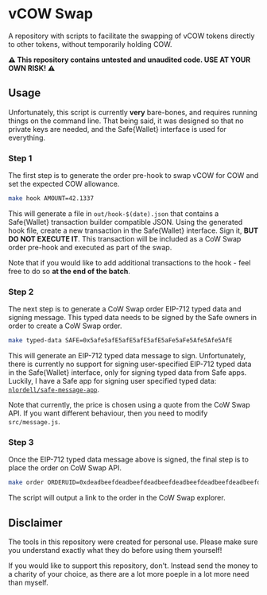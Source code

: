 # vCOW Swap

A repository with scripts to facilitate the swapping of vCOW tokens directly to
other tokens, without temporarily holding COW.

**:warning: This repository contains untested and unaudited code. USE AT YOUR
OWN RISK! :warning:**

## Usage

Unfortunately, this script is currently **very** bare-bones, and requires
running things on the command line. That being said, it was designed so that no
private keys are needed, and the Safe{Wallet} interface is used for everything.

### Step 1

The first step is to generate the order pre-hook to swap vCOW for COW and set
the expected COW allowance.

```sh
make hook AMOUNT=42.1337
```

This will generate a file in `out/hook-$(date).json` that contains a
Safe{Wallet} transaction builder compatible JSON. Using the generated hook file,
create a new transaction in the Safe{Wallet} interface. Sign it, **BUT DO NOT
EXECUTE IT**. This transaction will be included as a CoW Swap order pre-hook and
executed as part of the swap.

Note that if you would like to add additional transactions to the hook - feel
free to do so **at the end of the batch**.

### Step 2

The next step is to generate a CoW Swap order EIP-712 typed data and signing
message. This typed data needs to be signed by the Safe owners in order to
create a CoW Swap order.

```sh
make typed-data SAFE=0x5afe5afE5afE5afE5afE5aFe5aFe5Afe5Afe5AfE
```

This will generate an EIP-712 typed data message to sign. Unfortunately, there
is currently no support for signing user-specified EIP-712 typed data in the
Safe{Wallet} interface, only for signing typed data from Safe apps. Luckily, I
have a Safe app for signing user specified typed data:
[`nlordell/safe-message-app`](https://github.com/nlordell/safe-message-app).

Note that currently, the price is chosen using a quote from the CoW Swap API. If
you want different behaviour, then you need to modify `src/message.js`.

### Step 3

Once the EIP-712 typed data message above is signed, the final step is to place
the order on CoW Swap API.

```sh
make order ORDERUID=0xdeadbeefdeadbeefdeadbeefdeadbeefdeadbeefdeadbeefdeadbeefdeadbeef5afe5afe5afe5afe5afe5afe5afe5afe5afe5afeffffffff
```

The script will output a link to the order in the CoW Swap explorer.

## Disclaimer

The tools in this repository were created for personal use. Please make sure you
understand exactly what they do before using them yourself!

If you would like to support this repository, don't. Instead send the money to a
charity of your choice, as there are a lot more poeple in a lot more need than
myself.
